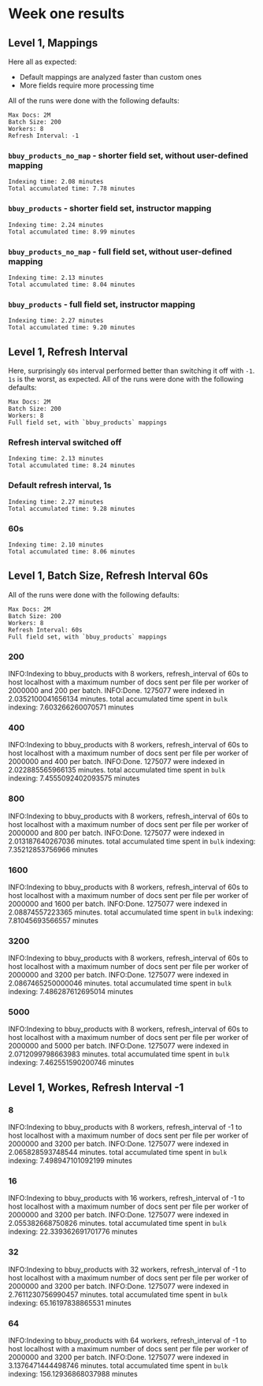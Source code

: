 # Week one results

## Level 1, Mappings

Here all as expected:
- Default mappings are analyzed faster than custom ones
- More fields require more processing time

All of the runs were done with the following defaults:

```
Max Docs: 2M
Batch Size: 200
Workers: 8
Refresh Interval: -1
```

### `bbuy_products_no_map` - shorter field set, without user-defined mapping
```
Indexing time: 2.08 minutes
Total accumulated time: 7.78 minutes
```

### `bbuy_products` - shorter field set, instructor mapping
```
Indexing time: 2.24 minutes
Total accumulated time: 8.99 minutes
```

### `bbuy_products_no_map` - full field set, without user-defined mapping
```
Indexing time: 2.13 minutes
Total accumulated time: 8.04 minutes
```

### `bbuy_products` - full field set, instructor mapping
```
Indexing time: 2.27 minutes
Total accumulated time: 9.20 minutes
```

## Level 1, Refresh Interval

Here, surprisingly `60s` interval performed better than switching it off with `-1`.
`1s` is the worst, as expected.
All of the runs were done with the following defaults:

```
Max Docs: 2M
Batch Size: 200
Workers: 8
Full field set, with `bbuy_products` mappings
```

### Refresh interval switched off
```
Indexing time: 2.13 minutes
Total accumulated time: 8.24 minutes
```

### Default refresh interval, 1s
```
Indexing time: 2.27 minutes
Total accumulated time: 9.28 minutes
```

### 60s
```
Indexing time: 2.10 minutes
Total accumulated time: 8.06 minutes
```

## Level 1, Batch Size, Refresh Interval 60s

All of the runs were done with the following defaults:
```
Max Docs: 2M
Batch Size: 200
Workers: 8
Refresh Interval: 60s
Full field set, with `bbuy_products` mappings
```

### 200
INFO:Indexing to bbuy_products with 8 workers, refresh_interval of 60s to host localhost with a maximum number of docs sent per file per worker of 2000000 and 200 per batch.
INFO:Done. 1275077 were indexed in 2.0352100041656134 minutes. total accumulated time spent in `bulk` indexing: 7.603266260070571 minutes

### 400
INFO:Indexing to bbuy_products with 8 workers, refresh_interval of 60s to host localhost with a maximum number of docs sent per file per worker of 2000000 and 400 per batch.
INFO:Done. 1275077 were indexed in 2.022885565966135 minutes. total accumulated time spent in `bulk` indexing: 7.4555092402093575 minutes

### 800
INFO:Indexing to bbuy_products with 8 workers, refresh_interval of 60s to host localhost with a maximum number of docs sent per file per worker of 2000000 and 800 per batch.
INFO:Done. 1275077 were indexed in 2.013187640267036 minutes. total accumulated time spent in `bulk` indexing: 7.35212853756966 minutes

### 1600
INFO:Indexing to bbuy_products with 8 workers, refresh_interval of 60s to host localhost with a maximum number of docs sent per file per worker of 2000000 and 1600 per batch.
INFO:Done. 1275077 were indexed in 2.08874557223365 minutes. total accumulated time spent in `bulk` indexing: 7.81045693566557 minutes

### 3200
INFO:Indexing to bbuy_products with 8 workers, refresh_interval of 60s to host localhost with a maximum number of docs sent per file per worker of 2000000 and 3200 per batch.
INFO:Done. 1275077 were indexed in 2.0867465250000046 minutes. total accumulated time spent in `bulk` indexing: 7.486287612695014 minutes

### 5000
INFO:Indexing to bbuy_products with 8 workers, refresh_interval of 60s to host localhost with a maximum number of docs sent per file per worker of 2000000 and 5000 per batch.
INFO:Done. 1275077 were indexed in 2.0712099798663983 minutes. total accumulated time spent in `bulk` indexing: 7.462551590200746 minutes

## Level 1, Workes, Refresh Interval -1

### 8
INFO:Indexing to bbuy_products with 8 workers, refresh_interval of -1 to host localhost with a maximum number of docs sent per file per worker of 2000000 and 3200 per batch.
INFO:Done. 1275077 were indexed in 2.065828593748544 minutes. total accumulated time spent in `bulk` indexing: 7.498947101092199 minutes

### 16
INFO:Indexing to bbuy_products with 16 workers, refresh_interval of -1 to host localhost with a maximum number of docs sent per file per worker of 2000000 and 3200 per batch.
INFO:Done. 1275077 were indexed in 2.055382668750826 minutes. total accumulated time spent in `bulk` indexing: 22.339362691701776 minutes

### 32
INFO:Indexing to bbuy_products with 32 workers, refresh_interval of -1 to host localhost with a maximum number of docs sent per file per worker of 2000000 and 3200 per batch.
INFO:Done. 1275077 were indexed in 2.7611230756990457 minutes. total accumulated time spent in `bulk` indexing: 65.16197838865531 minutes

### 64
INFO:Indexing to bbuy_products with 64 workers, refresh_interval of -1 to host localhost with a maximum number of docs sent per file per worker of 2000000 and 3200 per batch.
INFO:Done. 1275077 were indexed in 3.1376471444498746 minutes. total accumulated time spent in `bulk` indexing: 156.12936868037988 minutes

